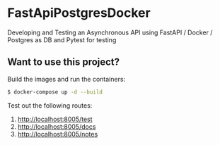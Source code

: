 # FastApiPostgresDocker

Developing and Testing an Asynchronous API using FastAPI / Docker / Postgres as DB and Pytest for testing


## Want to use this project?

Build the images and run the containers:

```sh
$ docker-compose up -d --build
```

Test out the following routes:

1. [http://localhost:8005/test](http://localhost:8005/test)
1. [http://localhost:8005/docs](http://localhost:8005/docs)
1. [http://localhost:8005/notes](http://localhost:8005/notes)

